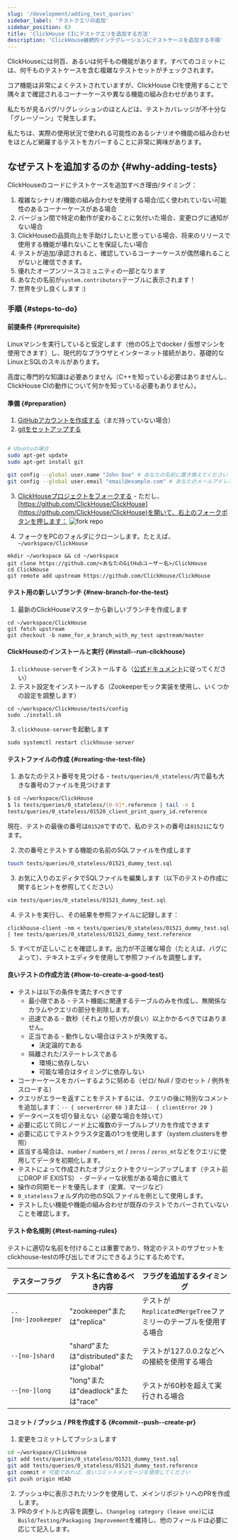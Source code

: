 ```yaml
---
slug: '/development/adding_test_queries'
sidebar_label: 'テストクエリの追加'
sidebar_position: 63
title: 'ClickHouse CIにテストクエリを追加する方法'
description: 'ClickHouse継続的インテグレーションにテストケースを追加する手順'
---
```


ClickHouseには何百、あるいは何千もの機能があります。すべてのコミットには、何千ものテストケースを含む複雑なテストセットがチェックされます。

コア機能は非常によくテストされていますが、ClickHouse CIを使用することで隅々まで確認されるコーナーケースや異なる機能の組み合わせがあります。

私たちが見るバグ/リグレッションのほとんどは、テストカバレッジが不十分な「グレーゾーン」で発生します。

私たちは、実際の使用状況で使われる可能性のあるシナリオや機能の組み合わせをほとんど網羅するテストをカバーすることに非常に興味があります。

## なぜテストを追加するのか {#why-adding-tests}

ClickHouseのコードにテストケースを追加すべき理由/タイミング：
1) 複雑なシナリオ/機能の組み合わせを使用する場合/広く使われていない可能性のあるコーナーケースがある場合
2) バージョン間で特定の動作が変わることに気付いた場合、変更ログに通知がない場合
3) ClickHouseの品質向上を手助けしたいと思っている場合、将来のリリースで使用する機能が壊れないことを保証したい場合
4) テストが追加/承認されると、確認しているコーナーケースが偶然壊れることがないと確信できます。
5) 優れたオープンソースコミュニティの一部となります
6) あなたの名前が`system.contributors`テーブルに表示されます！
7) 世界を少し良くします :)

### 手順 {#steps-to-do}

#### 前提条件 {#prerequisite}

Linuxマシンを実行していると仮定します（他のOS上でdocker / 仮想マシンを使用できます）し、現代的なブラウザとインターネット接続があり、基礎的なLinuxとSQLのスキルがあります。

高度に専門的な知識は必要ありません（C++を知っている必要はありませんし、ClickHouse CIの動作について何かを知っている必要もありません）。

#### 準備 {#preparation}

1) [GitHubアカウントを作成する](https://github.com/join)（まだ持っていない場合）
2) [gitをセットアップする](https://docs.github.com/en/free-pro-team@latest/github/getting-started-with-github/set-up-git)
```bash

# Ubuntuの場合
sudo apt-get update
sudo apt-get install git

git config --global user.name "John Doe" # あなたの名前に置き換えてください
git config --global user.email "email@example.com" # あなたのメールアドレスに置き換えてください
```
3) [ClickHouseプロジェクトをフォークする](https://docs.github.com/en/free-pro-team@latest/github/getting-started-with-github/fork-a-repo) - ただし、[https://github.com/ClickHouse/ClickHouse](https://github.com/ClickHouse/ClickHouse)を開いて、右上のフォークボタンを押します：
![fork repo](https://github-images.s3.amazonaws.com/help/bootcamp/Bootcamp-Fork.png)

4) フォークをPCのフォルダにクローンします。たとえば、`~/workspace/ClickHouse`
```
mkdir ~/workspace && cd ~/workspace
git clone https://github.com/<あなたのGitHubユーザー名>/ClickHouse
cd ClickHouse
git remote add upstream https://github.com/ClickHouse/ClickHouse
```

#### テスト用の新しいブランチ {#new-branch-for-the-test}

1) 最新のClickHouseマスターから新しいブランチを作成します
```
cd ~/workspace/ClickHouse
git fetch upstream
git checkout -b name_for_a_branch_with_my_test upstream/master
```

#### ClickHouseのインストールと実行 {#install--run-clickhouse}

1) `clickhouse-server`をインストールする（[公式ドキュメント](/getting-started/install)に従ってください）
2) テスト設定をインストールする（Zookeeperモック実装を使用し、いくつかの設定を調整します）
```
cd ~/workspace/ClickHouse/tests/config
sudo ./install.sh
```
3) `clickhouse-server`を起動します
```
sudo systemctl restart clickhouse-server
```

#### テストファイルの作成 {#creating-the-test-file}

1) あなたのテスト番号を見つける - `tests/queries/0_stateless/`内で最も大きな番号のファイルを見つけます

```sh
$ cd ~/workspace/ClickHouse
$ ls tests/queries/0_stateless/[0-9]*.reference | tail -n 1
tests/queries/0_stateless/01520_client_print_query_id.reference
```
現在、テストの最後の番号は`01520`ですので、私のテストの番号は`01521`になります。

2) 次の番号とテストする機能の名前のSQLファイルを作成します

```sh
touch tests/queries/0_stateless/01521_dummy_test.sql
```

3) お気に入りのエディタでSQLファイルを編集します（以下のテストの作成に関するヒントを参照してください）
```sh
vim tests/queries/0_stateless/01521_dummy_test.sql
```

4) テストを実行し、その結果を参照ファイルに記録します：
```
clickhouse-client -nm < tests/queries/0_stateless/01521_dummy_test.sql | tee tests/queries/0_stateless/01521_dummy_test.reference
```

5) すべてが正しいことを確認します。出力が不正確な場合（たとえば、バグによって）、テキストエディタを使用して参照ファイルを調整します。

#### 良いテストの作成方法 {#how-to-create-a-good-test}

- テストは以下の条件を満たすべきです
	- 最小限である - テスト機能に関連するテーブルのみを作成し、無関係なカラムやクエリの部分を削除します。
	- 迅速である - 数秒（それより短い方が良い）以上かかるべきではありません。
	- 正当である - 動作しない場合はテストが失敗する。
        - 決定論的である
	- 隔離された/ステートレスである
		- 環境に依存しない
		- 可能な場合はタイミングに依存しない
- コーナーケースをカバーするように努める（ゼロ/ Null / 空のセット / 例外をスローする）
- クエリがエラーを返すことをテストするには、クエリの後に特別なコメントを追加します：`-- { serverError 60 }`または`-- { clientError 20 }`
- データベースを切り替えない（必要な場合を除いて）
- 必要に応じて同じノード上に複数のテーブルレプリカを作成できます
- 必要に応じてテストクラスタ定義の1つを使用します（system.clustersを参照）
- 該当する場合は、`number` / `numbers_mt` / `zeros` / `zeros_mt`などをクエリに使用してデータを初期化します。
- テストによって作成されたオブジェクトをクリーンアップします（テスト前にDROP IF EXISTS） - ダーティーな状態がある場合に備えて
- 操作の同期モードを優先します（変異、マージなど）
- `0_stateless`フォルダ内の他のSQLファイルを例として使用します。
- テストしたい機能や機能の組み合わせが既存のテストでカバーされていないことを確認します。

#### テスト命名規則 {#test-naming-rules}

テストに適切な名前を付けることは重要であり、特定のテストのサブセットをclickhouse-testの呼び出しでオフにできるようにするためです。

| テスターフラグ | テスト名に含めるべき内容 | フラグを追加するタイミング |
|---|---|---|
| `--[no-]zookeeper` | "zookeeper"または"replica" | テストが`ReplicatedMergeTree`ファミリーのテーブルを使用する場合 |
| `--[no-]shard` | "shard"または"distributed"または"global" | テストが127.0.0.2などへの接続を使用する場合 |
| `--[no-]long` | "long"または"deadlock"または"race" | テストが60秒を超えて実行される場合 |

#### コミット / プッシュ / PRを作成する {#commit--push--create-pr}

1) 変更をコミットしてプッシュします
```sh
cd ~/workspace/ClickHouse
git add tests/queries/0_stateless/01521_dummy_test.sql
git add tests/queries/0_stateless/01521_dummy_test.reference
git commit # 可能であれば、良いコミットメッセージを使用してください
git push origin HEAD
```
2) プッシュ中に表示されたリンクを使用して、メインリポジトリへのPRを作成します。
3) PRのタイトルと内容を調整し、`Changelog category (leave one)`には`Build/Testing/Packaging Improvement`を維持し、他のフィールドは必要に応じて記入します。
